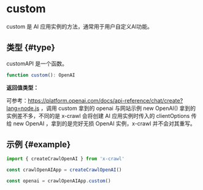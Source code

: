 # custom

custom 是 AI 应用实例的方法，通常用于用户自定义AI功能。

## 类型 {#type}

customAPI 是一个函数。

```ts
function custom(): OpenAI
```

**返回值类型：**

可参考：https://platform.openai.com/docs/api-reference/chat/create?lang=node.js ，调用 custom 拿到的 openai 与网站示例 new OpenAI() 拿到的实例差不多，不同的是 x-crawl 会将创建 AI 应用实例时传入的 clientOptions 传给 new OpenAI ，拿到的是完好无损 OpenAI 实例，x-crawl 并不会对其重写。

## 示例 {#example}

```js
import { createCrawlOpenAI } from 'x-crawl'

const crawlOpenAIApp = createCrawlOpenAI()

const openai = crawlOpenAIApp.custom()
```
